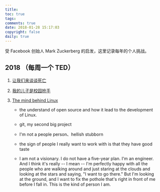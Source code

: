 ```yaml
---
title: 
toc: true
tags: 
comments: true
date: 2018-01-28 15:17:03
copyright: false
daily: true
---
```


受 Facebook 创始人  Mark Zuckerberg 的启发，这里记录每年的个人挑战。

## 2018 （每周一个 TED）

1. [让我们来谈谈死亡](https://www.ted.com/talks/peter_saul_let_s_talk_about_dying) 

2. [我的儿子是校园抢手](https://www.ted.com/talks/sue_klebold_my_son_was_a_columbine_shooter_this_is_my_story)

3. [The mind behind Linux](https://www.ted.com/talks/linus_torvalds_the_mind_behind_linux#t-121539)

   - the understand of open source and how it lead to the development of Linux.

   - git, my second big project

   - I'm not a people person、hellish stubborn

   - the sign of people I really want to work with is that they have good taste

   - I am not a visionary. I do not have a five-year plan. I'm an engineer. And I think it's really -- I mean -- I'm perfectly happy with all the people who are walking around and just staring at the clouds and looking at the stars and saying, "I want to go there." But I'm looking at the ground, and I want to fix the pothole that's right in front of me before I fall in. This is the kind of person I am.



